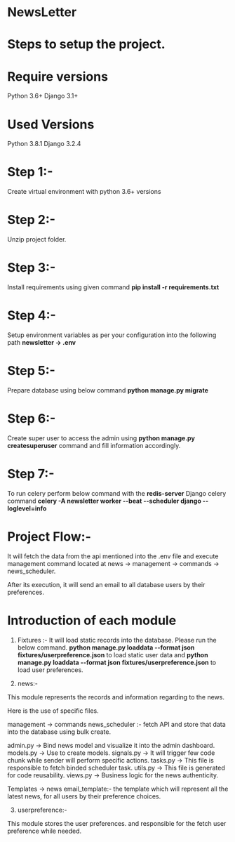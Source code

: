 # NewsLetter

# Steps to setup the project. 

# Require versions 
Python 3.6+ 
Django 3.1+

# Used Versions
Python 3.8.1
Django 3.2.4

# Step 1:- 
Create virtual environment with python 3.6+ versions

# Step 2:- 
Unzip project folder.

# Step 3:- 
Install requirements using given command **pip install -r requirements.txt** 

# Step 4:- 
Setup environment variables as per your configuration into the following path **newsletter -> .env**

# Step 5:- 
Prepare database using below command **python manage.py migrate**

# Step 6:- 
Create super user to access the admin using **python manage.py createsuperuser** command and fill information accordingly. 

# Step 7:- 
To run celery perform below command with the **redis-server**
Django celery command **celery -A newsletter worker --beat --scheduler django --loglevel=info**

# Project Flow:- 
It will fetch the data from the api mentioned into the .env file and execute management command located
at news -> management -> commands -> news_scheduler. 

After its execution, it will send an email to all database users by their preferences.

# Introduction of each module 

1) Fixtures :- 
It will load static records into the database. Please run the below command. **python manage.py loaddata --format json fixtures/userpreference.json** to load static user data and **python manage.py loaddata --format json fixtures/userpreference.json** to load user preferences. 

2) news:- 

This module represents the records and information regarding to the news. 

Here is the use of specific files.

management -> commands 
news_scheduler :- fetch API and store that data into the database using bulk create. 

admin.py -> Bind news model and visualize it into the admin dashboard.
models.py -> Use to create models. 
signals.py -> It will trigger few code chunk while sender will perform specific actions. 
tasks.py -> This file is responsible to fetch binded scheduler task. 
utils.py -> This file is generated for code reusability. 
views.py -> Business logic for the news authenticity. 

Templates -> news 
email_template:- 
the template which will represent all the latest news, for all users by their preference choices. 

3) userpreference:- 

This module stores the user preferences. and responsible for the fetch user preference while needed. 
